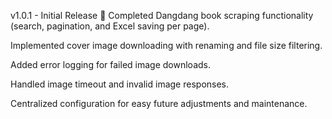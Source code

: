 v1.0.1 - Initial Release 🎉
Completed Dangdang book scraping functionality (search, pagination, and Excel saving per page).

Implemented cover image downloading with renaming and file size filtering.

Added error logging for failed image downloads.

Handled image timeout and invalid image responses.

Centralized configuration for easy future adjustments and maintenance.
